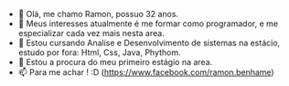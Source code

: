 - 👋 Olá, me chamo Ramon, possuo 32 anos.
- 👀 Meus interesses atualmente é me formar como programador, e me especializar cada vez mais nesta area.
- 🌱 Estou cursando Analise e Desenvolvimento de sistemas na estácio, estudo por fora: Html, Css, Java, Phythom.
- 💞️ Estou a procura do meu primeiro estágio na area.
- 📫 Para me achar ! :D (https://www.facebook.com/ramon.benhame)

<!---
Ramonbdl/Ramonbdl is a ✨ special ✨ repository because its `README.md` (this file) appears on your GitHub profile.
You can click the Preview link to take a look at your changes.
--->
